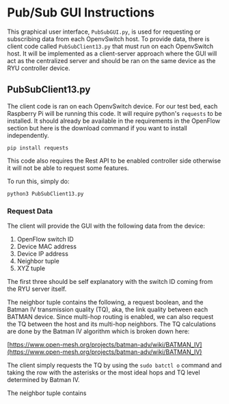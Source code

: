 # Pub/Sub GUI Instructions
This graphical user interface, `PubSubGUI.py`, is used for requesting or subscribing data from each OpenvSwitch host. To provide data, there is client code called `PubSubClient13.py` that must run on each OpenvSwitch host. It will be implemented as a client-server approach where the GUI will act as the centralized server and should be ran on the same device as the RYU controller device. 

## PubSubClient13.py
The client code is ran on each OpenvSwitch device. For our test bed, each Raspberry Pi will be running this code. It will require python's `requests` to be installed. It should already be available in the requirements in the OpenFlow section but here is the download command if you want to install independently. 
```
pip install requests 
```

This code also requires the Rest API to be enabled controller side otherwise it will not be able to request some features.

To run this, simply do:
```
python3 PubSubClient13.py
```

### Request Data
The client will provide the GUI with the following data from the device:

1. OpenFlow switch ID 
2. Device MAC address
3. Device IP address
4. Neighbor tuple
5. XYZ tuple

The first three should be self explanatory with the switch ID coming from the RYU server itself. 

The neighbor tuple contains the following, a request boolean, and the Batman IV transmission quality (TQ), aka, the link quality between each BATMAN device. Since multi-hop routing is enabled, we can also request the TQ between the host and its multi-hop neighbors. The TQ calculations are done by the Batman IV algorithm which is broken down here:

[https://www.open-mesh.org/projects/batman-adv/wiki/BATMAN_IV](https://www.open-mesh.org/projects/batman-adv/wiki/BATMAN_IV)

The client simply requests the TQ by using the `sudo batctl o` command and taking the row with the asterisks or the most ideal hops and TQ level determined by Batman IV. 

The neighbor tuple contains 